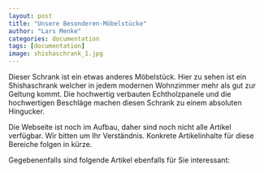 ```yaml
---
layout: post
title: "Unsere Besonderen-Möbelstücke"
author: "Lars Menke"
categories: documentation
tags: [documentation]
image: shishaschrank_1.jpg
---
```


Dieser Schrank ist ein etwas anderes Möbelstück. 
Hier zu sehen ist ein Shishaschrank welcher in jedem modernen Wohnzimmer mehr als gut zur Geltung kommt.
Die hochwertig verbauten Echtholzpanele und die hochwertigen Beschläge machen diesen Schrank zu einem absoluten Hingucker.


Die Webseite ist noch im Aufbau, daher sind noch nicht alle Artikel verfügbar. Wir bitten um Ihr Verständnis.
Konkrete Artikelinhalte für diese Bereiche folgen in kürze.



Gegebenenfalls sind folgende Artikel ebenfalls für Sie interessant:
